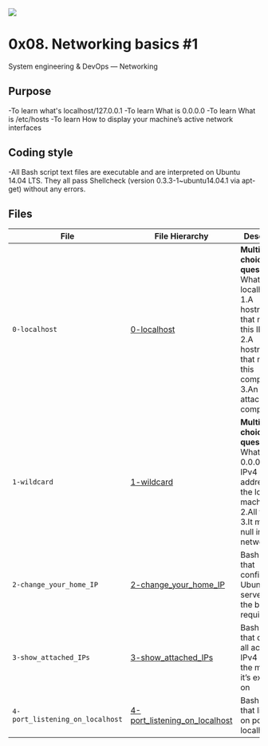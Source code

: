 <img src="https://www.holbertonschool.com/holberton-logo-twitter-card.png">

# 0x08. Networking basics #1
System engineering & DevOps ― Networking

## Purpose
-To learn what's localhost/127.0.0.1
-To learn What is 0.0.0.0
-To learn What is /etc/hosts
-To learn How to display your machine’s active network interfaces

## Coding style
-All Bash script text files are executable and are interpreted on Ubuntu 14.04 LTS. They all pass Shellcheck (version 0.3.3-1~ubuntu14.04.1 via apt-get) without any errors.

## Files
|File| File Hierarchy  | Description 
|---|----|-----
| `0-localhost` | [0-localhost](0-localhost) | **Multiple choice question**:<br /> What is localhost? <br />1.A hostname that means this IP. <br />2.A hostname that means this computer. <br />3.An IP attached to a computer.
| `1-wildcard` | [1-wildcard](1-wildcard) | **Multiple choice question**: What is 0.0.0.0? 1.All IPv4 addresses on the local machine. 2.All the IPs. 3.It means null in networking
| `2-change_your_home_IP` | [2-change_your_home_IP](2-change_your_home_IP) | Bash script that configures an Ubuntu server with the below requirements.
| `3-show_attached_IPs` | [3-show_attached_IPs](3-show_attached_IPs) | Bash script that displays all active IPv4 IPs on the machine it’s executed on
| `4-port_listening_on_localhost` | [4-port_listening_on_localhost](4-port_listening_on_localhost) | Bash script that listens on port 98 on localhost.
